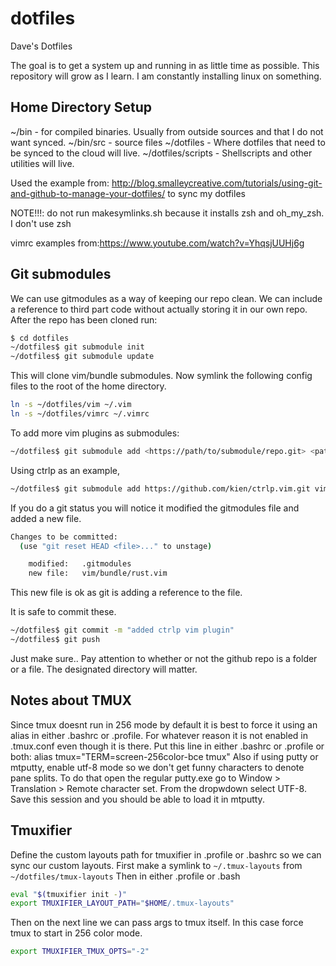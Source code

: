 dotfiles
========
Dave's Dotfiles

The goal is to get a system up and running in as little time as possible. This repository will grow as I learn. I am constantly installing linux on something.

## Home Directory Setup
~/bin - for compiled binaries. Usually from outside sources and that I do not want synced.
~/bin/src - source files
~/dotfiles - Where dotfiles that need to be synced to the cloud will live.
~/dotfiles/scripts - Shellscripts and other utilities will live.


Used the example from: http://blog.smalleycreative.com/tutorials/using-git-and-github-to-manage-your-dotfiles/
to sync my dotfiles

NOTE!!!: do not run makesymlinks.sh because it installs zsh and oh_my_zsh. I don't use zsh

vimrc examples from:https://www.youtube.com/watch?v=YhqsjUUHj6g


## Git submodules
We can use gitmodules as a way of keeping our repo clean. We can include a reference to third part code without actually storing it in our own repo.
After the repo has been cloned run:
```bash
$ cd dotfiles
~/dotfiles$ git submodule init
~/dotfiles$ git submodule update
```
This will clone vim/bundle submodules.
Now symlink the following config files to the root of the home directory.
```bash
ln -s ~/dotfiles/vim ~/.vim
ln -s ~/dotfiles/vimrc ~/.vimrc
```


To add more vim plugins as submodules:
```bash
~/dotfiles$ git submodule add <https://path/to/submodule/repo.git> <path/to/designated/directory>
```

Using ctrlp as an example,
```bash
~/dotfiles$ git submodule add https://github.com/kien/ctrlp.vim.git vim/bundle/ctrlp.vim
```

If you do a git status you will notice it modified the gitmodules file and added a new file.
```bash
Changes to be committed:
  (use "git reset HEAD <file>..." to unstage)

    modified:   .gitmodules
    new file:   vim/bundle/rust.vim
```
This new file is ok as git is adding a reference to the file.

It is safe to commit these.

```bash
~/dotfiles$ git commit -m "added ctrlp vim plugin"
~/dotfiles$ git push
```

Just make sure.. Pay attention to whether or not the github repo is a folder or a file. The designated directory will matter.


## Notes about TMUX
Since tmux doesnt run in 256 mode by default it is best to force it using an alias in either .bashrc or .profile.
For whatever reason it is not enabled in .tmux.conf even though it is there.
Put this line in either .bashrc or .profile or both:
alias tmux="TERM=screen-256color-bce tmux"
Also if using putty or mtputty, enable utf-8 mode so we don't get funny characters to denote pane splits. To do that open
the regular putty.exe go to Window > Translation > Remote character set. From the dropwdown select UTF-8. Save this session
and you should be able to load it in mtputty.

## Tmuxifier
Define the custom layouts path for tmuxifier in .profile or .bashrc so we can sync our custom layouts.
First make a symlink to `~/.tmux-layouts` from `~/dotfiles/tmux-layouts`
Then in either .profile or .bash
```bash
eval "$(tmuxifier init -)"
export TMUXIFIER_LAYOUT_PATH="$HOME/.tmux-layouts"
```
Then on the next line we can pass args to tmux itself. In this case force tmux to start in 256 color mode.
```bash
export TMUXIFIER_TMUX_OPTS="-2"
```
